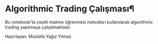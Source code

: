 # Algorithmic Trading Çalışması¶

Bu notebook'ta çeşitli makine öğrenmesi metodları kullanılarak algorithmic trading yapılmaya çalışılmaktadır.

Hazırlayan: Mustafa Yağız Yılmaz
